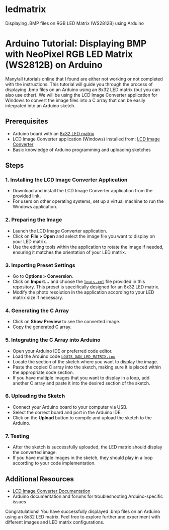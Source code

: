 # ledmatrix
Displaying .BMP files on RGB LED Matrix (WS2812B) using Arduino

# Arduino Tutorial: Displaying BMP with NeoPixel RGB LED Matrix (WS2812B) on Arduino

Many/all tutorials online that I found are either not working or not completed with the instructions. This tutorial will guide you through the process of displaying .bmp files on an Arduino using an 8x32 LED matrix (but you can also use other). We will be using the LCD Image Converter application for Windows to convert the image files into a C array that can be easily integrated into an Arduino sketch.

## Prerequisites

- Arduino board with an [8x32 LED matrix](https://www.youtube.com/watch?v=8wGQWEosR48)
- LCD Image Converter application (Windows) installed from: [LCD Image Converter](https://lcd-image-converter.riuson.com/en/about/)
- Basic knowledge of Arduino programming and uploading sketches

## Steps

### 1. Installing the LCD Image Converter Application

- Download and install the LCD Image Converter application from the provided link.
- For users on other operating systems, set up a virtual machine to run the Windows application.

### 2. Preparing the Image

- Launch the LCD Image Converter application.
- Click on **File > Open** and select the image file you want to display on your LED matrix.
- Use the editing tools within the application to rotate the image if needed, ensuring it matches the orientation of your LED matrix.

### 3. Importing Preset Settings

- Go to **Options > Conversion**.
- Click on **Import...** and choose the [`louis.xml`](louis.xml) file provided in this repository. This preset is specifically designed for an 8x32 LED matrix.
- Modify the photo resolution in the application according to your LED matrix size if necessary.

### 4. Generating the C Array

- Click on **Show Preview** to see the converted image.
- Copy the generated C array.

### 5. Integrating the C Array into Arduino

- Open your Arduino IDE or preferred code editor.
- Load the Arduino code [`LOUIS_GAN_LED_MATRIX.ino`](LOUIS_GAN_LED_MATRIX.ino)
- Locate the section of the sketch where you want to display the image.
- Paste the copied C array into the sketch, making sure it is placed within the appropriate code section.
- If you have multiple images that you want to display in a loop, add another C array and paste it into the desired section of the sketch.

### 6. Uploading the Sketch

- Connect your Arduino board to your computer via USB.
- Select the correct board and port in the Arduino IDE.
- Click on the **Upload** button to compile and upload the sketch to the Arduino.

### 7. Testing

- After the sketch is successfully uploaded, the LED matrix should display the converted image.
- If you have multiple images in the sketch, they should play in a loop according to your code implementation.

## Additional Resources

- [LCD Image Converter Documentation](https://lcd-image-converter.riuson.com/en/about/documentation/)
- Arduino documentation and forums for troubleshooting Arduino-specific issues

Congratulations! You have successfully displayed .bmp files on an Arduino using an 8x32 LED matrix. Feel free to explore further and experiment with different images and LED matrix configurations.
